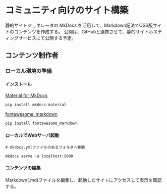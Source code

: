 # コミュニティ向けのサイト構築

静的サイトジェネレータの MkDocs を活用して、Markdown記法でOSS版サイトのコンテンツを作成する。
公開は、GitHubと連携させて、静的サイトホスティングサービスにて公開する予定。


## コンテンツ制作者

### ローカル環境の準備

#### インストール

[Material for MkDocs](https://squidfunk.github.io/mkdocs-material/getting-started/)

```
pip install mkdocs-material
```

[fontawesome_markdown](https://pypi.org/project/fontawesome-markdown/)

```
pip install fontawesome_markdown
```


#### ローカルでWebサーバ起動

```
# mkdocs.ymlファイルのあるフォルダへ移動

mkdocs serve -a localhost:5000
```

#### コンテンツの編集

Markdown(.md)ファイルを編集し、起動したサイトにアクセスして表示を確認する。


